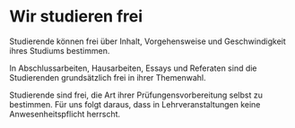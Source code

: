 <!---
   NAME - The NAME of this project is:
ethos

  FILE - The FILENAME of the current file is:
/v2a4.md

  CREATION - This project was CREATED on:
2017-01-28-16:15:00 UTC

  MODIFICATION - This project was last MODIFIED on:
2017-01-28-16:15:00 UTC

  VERSION - The current VERSION of this project is:
<git-commit-hash>-2017-01-28-16:15:00 UTC

  CREATOR(S) - This project was CREATED by:
Michael Czechowski, Martin Maga

  CONTACT - You can CONTACT the creator(s) or developer(s) of this project at:
E-Mail: mail@martinmaga.de

  COPYRIGHT - The COPYRIGHT holder of this project is:
COPYRIGHT (c) 2016 Martin Maga

  LICENSE - This project is LICENSED under the following license:
Martin Maga 2016 CC BY-SA 4.0 https://creativecommons.org

  SUBFILE – This is a SUBFILE! For more INFORMATION on this project go to:
/README.md
--->

# Wir studieren frei


Studierende können frei über Inhalt, Vorgehensweise und Geschwindigkeit ihres Studiums bestimmen.

In Abschlussarbeiten, Hausarbeiten, Essays und Referaten sind die Studierenden grundsätzlich frei in ihrer Themenwahl.

Studierende sind frei, die Art ihrer Prüfungensvorbereitung selbst zu bestimmen. Für uns folgt daraus, dass in Lehrveranstaltungen keine Anwesenheitspflicht herrscht.
